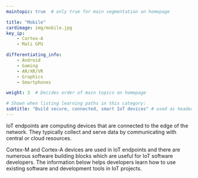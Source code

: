 ```yaml
---
maintopic: true  # only true for main segmentation on homepage

title: "Mobile"
cardimage: img/mobile.jpg
key_ip: 
    - Cortex-A
    - Mali GPU

differentiating_info:
    - Android
    - Gaming
    - AR/XR/VR
    - Graphics
    - Smartphones

weight: 3  # Decides order of main topics on homepage

# Shown when listing learning paths in this category:
subtitle: "Build secure, connected, smart IoT devices" # used as header for learning path to avoid duplicaiton
---
```

IoT endpoints are computing devices that are connected to the edge of the network. They typically collect and serve data by communicating with central or cloud resources.

Cortex-M and Cortex-A devices are used in IoT endpoints and there are numerous software building blocks which are useful for IoT software developers. The information below helps developers learn how to use existing software and development tools in IoT projects.